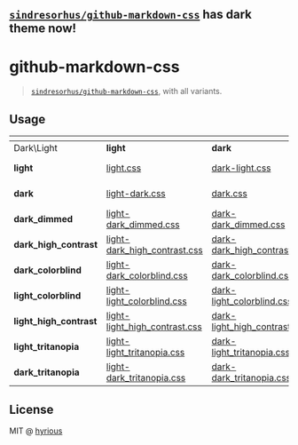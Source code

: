 ## [`sindresorhus/github-markdown-css`][1] has dark theme now!

# github-markdown-css

> [`sindresorhus/github-markdown-css`][1], with all variants.

## Usage

| <!-- --> | <!-- --> | <!-- --> | <!-- --> | <!-- --> | <!-- --> | <!-- --> | <!-- --> | <!-- --> | <!-- --> |
| - | - | - | - | - | - | - | - | - | - |
| Dark\Light | **light** | **dark** | **dark_dimmed** | **dark_high_contrast** | **dark_colorblind** | **light_colorblind** | **light_high_contrast** | **light_tritanopia** | **dark_tritanopia** |
| **light** | [light.css](https://cdn.jsdelivr.net/gh/hyrious/github-markdown-css@main/dist/light.css) | [dark-light.css](https://cdn.jsdelivr.net/gh/hyrious/github-markdown-css@main/dist/dark-light.css) | [dark_dimmed-light.css](https://cdn.jsdelivr.net/gh/hyrious/github-markdown-css@main/dist/dark_dimmed-light.css) | [dark_high_contrast-light.css](https://cdn.jsdelivr.net/gh/hyrious/github-markdown-css@main/dist/dark_high_contrast-light.css) | [dark_colorblind-light.css](https://cdn.jsdelivr.net/gh/hyrious/github-markdown-css@main/dist/dark_colorblind-light.css) | [light_colorblind-light.css](https://cdn.jsdelivr.net/gh/hyrious/github-markdown-css@main/dist/light_colorblind-light.css) | [light_high_contrast-light.css](https://cdn.jsdelivr.net/gh/hyrious/github-markdown-css@main/dist/light_high_contrast-light.css) | [light_tritanopia-light.css](https://cdn.jsdelivr.net/gh/hyrious/github-markdown-css@main/dist/light_tritanopia-light.css) | [dark_tritanopia-light.css](https://cdn.jsdelivr.net/gh/hyrious/github-markdown-css@main/dist/dark_tritanopia-light.css) |
| **dark** | [light-dark.css](https://cdn.jsdelivr.net/gh/hyrious/github-markdown-css@main/dist/light-dark.css) | [dark.css](https://cdn.jsdelivr.net/gh/hyrious/github-markdown-css@main/dist/dark.css) | [dark_dimmed-dark.css](https://cdn.jsdelivr.net/gh/hyrious/github-markdown-css@main/dist/dark_dimmed-dark.css) | [dark_high_contrast-dark.css](https://cdn.jsdelivr.net/gh/hyrious/github-markdown-css@main/dist/dark_high_contrast-dark.css) | [dark_colorblind-dark.css](https://cdn.jsdelivr.net/gh/hyrious/github-markdown-css@main/dist/dark_colorblind-dark.css) | [light_colorblind-dark.css](https://cdn.jsdelivr.net/gh/hyrious/github-markdown-css@main/dist/light_colorblind-dark.css) | [light_high_contrast-dark.css](https://cdn.jsdelivr.net/gh/hyrious/github-markdown-css@main/dist/light_high_contrast-dark.css) | [light_tritanopia-dark.css](https://cdn.jsdelivr.net/gh/hyrious/github-markdown-css@main/dist/light_tritanopia-dark.css) | [dark_tritanopia-dark.css](https://cdn.jsdelivr.net/gh/hyrious/github-markdown-css@main/dist/dark_tritanopia-dark.css) |
| **dark_dimmed** | [light-dark_dimmed.css](https://cdn.jsdelivr.net/gh/hyrious/github-markdown-css@main/dist/light-dark_dimmed.css) | [dark-dark_dimmed.css](https://cdn.jsdelivr.net/gh/hyrious/github-markdown-css@main/dist/dark-dark_dimmed.css) | [dark_dimmed.css](https://cdn.jsdelivr.net/gh/hyrious/github-markdown-css@main/dist/dark_dimmed.css) | [dark_high_contrast-dark_dimmed.css](https://cdn.jsdelivr.net/gh/hyrious/github-markdown-css@main/dist/dark_high_contrast-dark_dimmed.css) | [dark_colorblind-dark_dimmed.css](https://cdn.jsdelivr.net/gh/hyrious/github-markdown-css@main/dist/dark_colorblind-dark_dimmed.css) | [light_colorblind-dark_dimmed.css](https://cdn.jsdelivr.net/gh/hyrious/github-markdown-css@main/dist/light_colorblind-dark_dimmed.css) | [light_high_contrast-dark_dimmed.css](https://cdn.jsdelivr.net/gh/hyrious/github-markdown-css@main/dist/light_high_contrast-dark_dimmed.css) | [light_tritanopia-dark_dimmed.css](https://cdn.jsdelivr.net/gh/hyrious/github-markdown-css@main/dist/light_tritanopia-dark_dimmed.css) | [dark_tritanopia-dark_dimmed.css](https://cdn.jsdelivr.net/gh/hyrious/github-markdown-css@main/dist/dark_tritanopia-dark_dimmed.css) |
| **dark_high_contrast** | [light-dark_high_contrast.css](https://cdn.jsdelivr.net/gh/hyrious/github-markdown-css@main/dist/light-dark_high_contrast.css) | [dark-dark_high_contrast.css](https://cdn.jsdelivr.net/gh/hyrious/github-markdown-css@main/dist/dark-dark_high_contrast.css) | [dark_dimmed-dark_high_contrast.css](https://cdn.jsdelivr.net/gh/hyrious/github-markdown-css@main/dist/dark_dimmed-dark_high_contrast.css) | [dark_high_contrast.css](https://cdn.jsdelivr.net/gh/hyrious/github-markdown-css@main/dist/dark_high_contrast.css) | [dark_colorblind-dark_high_contrast.css](https://cdn.jsdelivr.net/gh/hyrious/github-markdown-css@main/dist/dark_colorblind-dark_high_contrast.css) | [light_colorblind-dark_high_contrast.css](https://cdn.jsdelivr.net/gh/hyrious/github-markdown-css@main/dist/light_colorblind-dark_high_contrast.css) | [light_high_contrast-dark_high_contrast.css](https://cdn.jsdelivr.net/gh/hyrious/github-markdown-css@main/dist/light_high_contrast-dark_high_contrast.css) | [light_tritanopia-dark_high_contrast.css](https://cdn.jsdelivr.net/gh/hyrious/github-markdown-css@main/dist/light_tritanopia-dark_high_contrast.css) | [dark_tritanopia-dark_high_contrast.css](https://cdn.jsdelivr.net/gh/hyrious/github-markdown-css@main/dist/dark_tritanopia-dark_high_contrast.css) |
| **dark_colorblind** | [light-dark_colorblind.css](https://cdn.jsdelivr.net/gh/hyrious/github-markdown-css@main/dist/light-dark_colorblind.css) | [dark-dark_colorblind.css](https://cdn.jsdelivr.net/gh/hyrious/github-markdown-css@main/dist/dark-dark_colorblind.css) | [dark_dimmed-dark_colorblind.css](https://cdn.jsdelivr.net/gh/hyrious/github-markdown-css@main/dist/dark_dimmed-dark_colorblind.css) | [dark_high_contrast-dark_colorblind.css](https://cdn.jsdelivr.net/gh/hyrious/github-markdown-css@main/dist/dark_high_contrast-dark_colorblind.css) | [dark_colorblind.css](https://cdn.jsdelivr.net/gh/hyrious/github-markdown-css@main/dist/dark_colorblind.css) | [light_colorblind-dark_colorblind.css](https://cdn.jsdelivr.net/gh/hyrious/github-markdown-css@main/dist/light_colorblind-dark_colorblind.css) | [light_high_contrast-dark_colorblind.css](https://cdn.jsdelivr.net/gh/hyrious/github-markdown-css@main/dist/light_high_contrast-dark_colorblind.css) | [light_tritanopia-dark_colorblind.css](https://cdn.jsdelivr.net/gh/hyrious/github-markdown-css@main/dist/light_tritanopia-dark_colorblind.css) | [dark_tritanopia-dark_colorblind.css](https://cdn.jsdelivr.net/gh/hyrious/github-markdown-css@main/dist/dark_tritanopia-dark_colorblind.css) |
| **light_colorblind** | [light-light_colorblind.css](https://cdn.jsdelivr.net/gh/hyrious/github-markdown-css@main/dist/light-light_colorblind.css) | [dark-light_colorblind.css](https://cdn.jsdelivr.net/gh/hyrious/github-markdown-css@main/dist/dark-light_colorblind.css) | [dark_dimmed-light_colorblind.css](https://cdn.jsdelivr.net/gh/hyrious/github-markdown-css@main/dist/dark_dimmed-light_colorblind.css) | [dark_high_contrast-light_colorblind.css](https://cdn.jsdelivr.net/gh/hyrious/github-markdown-css@main/dist/dark_high_contrast-light_colorblind.css) | [dark_colorblind-light_colorblind.css](https://cdn.jsdelivr.net/gh/hyrious/github-markdown-css@main/dist/dark_colorblind-light_colorblind.css) | [light_colorblind.css](https://cdn.jsdelivr.net/gh/hyrious/github-markdown-css@main/dist/light_colorblind.css) | [light_high_contrast-light_colorblind.css](https://cdn.jsdelivr.net/gh/hyrious/github-markdown-css@main/dist/light_high_contrast-light_colorblind.css) | [light_tritanopia-light_colorblind.css](https://cdn.jsdelivr.net/gh/hyrious/github-markdown-css@main/dist/light_tritanopia-light_colorblind.css) | [dark_tritanopia-light_colorblind.css](https://cdn.jsdelivr.net/gh/hyrious/github-markdown-css@main/dist/dark_tritanopia-light_colorblind.css) |
| **light_high_contrast** | [light-light_high_contrast.css](https://cdn.jsdelivr.net/gh/hyrious/github-markdown-css@main/dist/light-light_high_contrast.css) | [dark-light_high_contrast.css](https://cdn.jsdelivr.net/gh/hyrious/github-markdown-css@main/dist/dark-light_high_contrast.css) | [dark_dimmed-light_high_contrast.css](https://cdn.jsdelivr.net/gh/hyrious/github-markdown-css@main/dist/dark_dimmed-light_high_contrast.css) | [dark_high_contrast-light_high_contrast.css](https://cdn.jsdelivr.net/gh/hyrious/github-markdown-css@main/dist/dark_high_contrast-light_high_contrast.css) | [dark_colorblind-light_high_contrast.css](https://cdn.jsdelivr.net/gh/hyrious/github-markdown-css@main/dist/dark_colorblind-light_high_contrast.css) | [light_colorblind-light_high_contrast.css](https://cdn.jsdelivr.net/gh/hyrious/github-markdown-css@main/dist/light_colorblind-light_high_contrast.css) | [light_high_contrast.css](https://cdn.jsdelivr.net/gh/hyrious/github-markdown-css@main/dist/light_high_contrast.css) | [light_tritanopia-light_high_contrast.css](https://cdn.jsdelivr.net/gh/hyrious/github-markdown-css@main/dist/light_tritanopia-light_high_contrast.css) | [dark_tritanopia-light_high_contrast.css](https://cdn.jsdelivr.net/gh/hyrious/github-markdown-css@main/dist/dark_tritanopia-light_high_contrast.css) |
| **light_tritanopia** | [light-light_tritanopia.css](https://cdn.jsdelivr.net/gh/hyrious/github-markdown-css@main/dist/light-light_tritanopia.css) | [dark-light_tritanopia.css](https://cdn.jsdelivr.net/gh/hyrious/github-markdown-css@main/dist/dark-light_tritanopia.css) | [dark_dimmed-light_tritanopia.css](https://cdn.jsdelivr.net/gh/hyrious/github-markdown-css@main/dist/dark_dimmed-light_tritanopia.css) | [dark_high_contrast-light_tritanopia.css](https://cdn.jsdelivr.net/gh/hyrious/github-markdown-css@main/dist/dark_high_contrast-light_tritanopia.css) | [dark_colorblind-light_tritanopia.css](https://cdn.jsdelivr.net/gh/hyrious/github-markdown-css@main/dist/dark_colorblind-light_tritanopia.css) | [light_colorblind-light_tritanopia.css](https://cdn.jsdelivr.net/gh/hyrious/github-markdown-css@main/dist/light_colorblind-light_tritanopia.css) | [light_high_contrast-light_tritanopia.css](https://cdn.jsdelivr.net/gh/hyrious/github-markdown-css@main/dist/light_high_contrast-light_tritanopia.css) | [light_tritanopia.css](https://cdn.jsdelivr.net/gh/hyrious/github-markdown-css@main/dist/light_tritanopia.css) | [dark_tritanopia-light_tritanopia.css](https://cdn.jsdelivr.net/gh/hyrious/github-markdown-css@main/dist/dark_tritanopia-light_tritanopia.css) |
| **dark_tritanopia** | [light-dark_tritanopia.css](https://cdn.jsdelivr.net/gh/hyrious/github-markdown-css@main/dist/light-dark_tritanopia.css) | [dark-dark_tritanopia.css](https://cdn.jsdelivr.net/gh/hyrious/github-markdown-css@main/dist/dark-dark_tritanopia.css) | [dark_dimmed-dark_tritanopia.css](https://cdn.jsdelivr.net/gh/hyrious/github-markdown-css@main/dist/dark_dimmed-dark_tritanopia.css) | [dark_high_contrast-dark_tritanopia.css](https://cdn.jsdelivr.net/gh/hyrious/github-markdown-css@main/dist/dark_high_contrast-dark_tritanopia.css) | [dark_colorblind-dark_tritanopia.css](https://cdn.jsdelivr.net/gh/hyrious/github-markdown-css@main/dist/dark_colorblind-dark_tritanopia.css) | [light_colorblind-dark_tritanopia.css](https://cdn.jsdelivr.net/gh/hyrious/github-markdown-css@main/dist/light_colorblind-dark_tritanopia.css) | [light_high_contrast-dark_tritanopia.css](https://cdn.jsdelivr.net/gh/hyrious/github-markdown-css@main/dist/light_high_contrast-dark_tritanopia.css) | [light_tritanopia-dark_tritanopia.css](https://cdn.jsdelivr.net/gh/hyrious/github-markdown-css@main/dist/light_tritanopia-dark_tritanopia.css) | [dark_tritanopia.css](https://cdn.jsdelivr.net/gh/hyrious/github-markdown-css@main/dist/dark_tritanopia.css) |

## License

MIT @ [hyrious](https://github.com/hyrious)

[1]: https://github.com/sindresorhus/github-markdown-css
